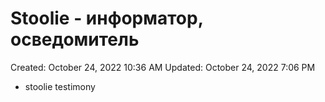 # Stoolie - информатор, осведомитель

Created: October 24, 2022 10:36 AM
Updated: October 24, 2022 7:06 PM

- stoolie testimony